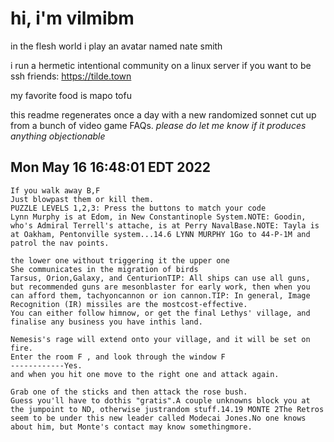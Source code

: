 # hi, i'm vilmibm

in the flesh world i play an avatar named nate smith

i run a hermetic intentional community on a linux server if you want to be ssh friends: https://tilde.town

my favorite food is mapo tofu

this readme regenerates once a day with a new randomized sonnet cut up from a bunch of video game FAQs.
_please do let me know if it produces anything objectionable_

## Mon May 16 16:48:01 EDT 2022

    If you walk away B,F
    Just blowpast them or kill them.
    PUZZLE LEVELS 1,2,3: Press the buttons to match your code
    Lynn Murphy is at Edom, in New Constantinople System.NOTE: Goodin, who's Admiral Terrell's attache, is at Perry NavalBase.NOTE: Tayla is at Oakham, Pentonville system...14.6 LYNN MURPHY 1Go to 44-P-1M and patrol the nav points.
    
    the lower one without triggering it the upper one
    She communicates in the migration of birds
    Tarsus, Orion,Galaxy, and CenturionTIP: All ships can use all guns, but recommended guns are mesonblaster for early work, then when you can afford them, tachyoncannon or ion cannon.TIP: In general, Image Recognition (IR) missiles are the mostcost-effective.
    You can either follow himnow, or get the final Lethys' village, and finalise any business you have inthis land.
    
    Nemesis's rage will extend onto your village, and it will be set on fire.
    Enter the room F , and look through the window F
    ------------Yes.
    and when you hit one move to the right one and attack again.
    
    Grab one of the sticks and then attack the rose bush.
    Guess you'll have to dothis "gratis".A couple unknowns block you at the jumpoint to ND, otherwise justrandom stuff.14.19 MONTE 2The Retros seem to be under this new leader called Modecai Jones.No one knows about him, but Monte's contact may know somethingmore.
